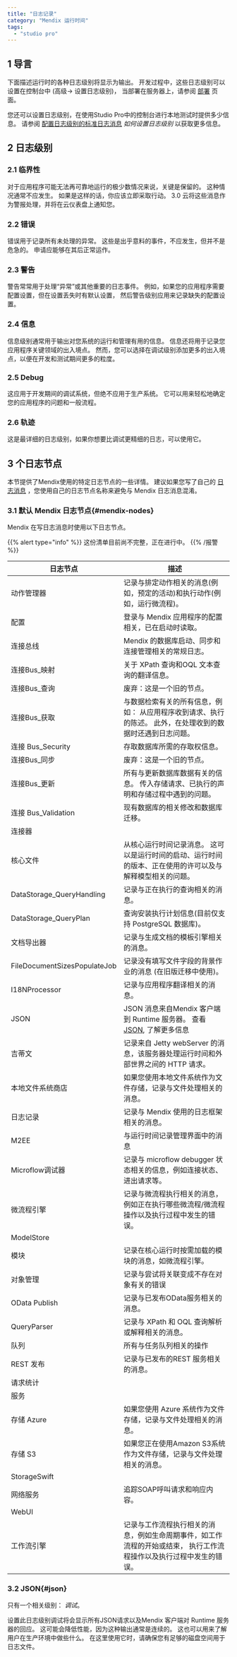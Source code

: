 ```yaml
---
title: "日志记录"
category: "Mendix 运行时间"
tags:
  - "studio pro"
---
```


## 1 导言

下面描述运行时的各种日志级别将显示为输出。 开发过程中，这些日志级别可以设置在控制台中 (高级-> 设置日志级别)， 当部署在服务器上，请参阅 [部署](/developerportal/deploy/mendix-cloud-deploy) 页面。

您还可以设置日志级别，在使用Studio Pro中的控制台进行本地测试时提供多少信息。 请参阅 [配置日志级别的标准日志消息](/howto/monitoring-troubleshooting/log-levels#standard-log-levels) *如何设置日志级别* 以获取更多信息。

## 2 日志级别

### 2.1 临界性

对于应用程序可能无法再可靠地运行的极少数情况来说，关键是保留的。 这种情况通常不应发生。 如果是这样的话，你应该立即采取行动。 3.0 云将这些消息作为警报处理，并将在云仪表盘上通知您。

### 2.2 错误

错误用于记录所有未处理的异常。 这些是出乎意料的事件，不应发生，但并不是危急的。 申请应能够在其后正常运作。

### 2.3 警告

警告常常用于处理“异常”或其他重要的日志事件。 例如，如果您的应用程序需要配置设置，但在设置丢失时有默认设置， 然后警告级别应用来记录缺失的配置设置。

### 2.4 信息

信息级别通常用于输出对您系统的运行和管理有用的信息。 信息还将用于记录您应用程序关键领域的出入境点。 然而，您可以选择在调试级别添加更多的出入境点，以便在开发和测试期间更多的粒度。

### 2.5 Debug

这应用于开发期间的调试系统，但绝不应用于生产系统。 它可以用来轻松地确定您的应用程序的问题和一般流程。

### 2.6 轨迹

这是最详细的日志级别，如果你想要比调试更精细的日志，可以使用它。

## 3 个日志节点

本节提供了Mendix使用的特定日志节点的一些详情。 建议如果您写了自己的 [日志消息](log-message) ，您使用自己的日志节点名称来避免与 Mendix 日志消息混淆。

### 3.1 默认 Mendix 日志节点{#mendix-nodes}

Mendix 在写日志消息时使用以下日志节点。

{{% alert type="info" %}}
这份清单目前尚不完整，正在进行中。
{{% /报警 %}}

| 日志节点                         | 描述                                                         |
| ---------------------------- | ---------------------------------------------------------- |
| 动作管理器                        | 记录与排定动作相关的消息(例如，预定的活动)和执行动作(例如，运行微流程)。                     |
| 配置                           | 登录与 Mendix 应用程序的配置相关，已在启动时读取。                              |
| 连接总线                         | Mendix 的数据库启动、同步和连接管理相关的常规日志。                              |
| 连接Bus_映射                     | 关于 XPath 查询和OQL 文本查询的翻译信息。                                 |
| 连接Bus_查询                     | 废弃：这是一个旧的节点。                                               |
| 连接Bus_获取                     | 与数据检索有关的所有信息，例如： 从应用程序收到请求、执行的陈述。 此外，在处理收到的数据时还遇到日志问题。     |
| 连接 Bus_Security              | 存取数据库所需的存取权信息。                                             |
| 连接Bus_同步                     | 废弃：这是一个旧的节点。                                               |
| 连接Bus_更新                     | 所有与更新数据库数据有关的信息。 传入存储请求、已执行的声明和存储过程中遇到的问题。                 |
| 连接 Bus_Validation            | 现有数据库的相关修改和数据库迁移。                                          |
| 连接器                          |                                                            |
| 核心文件                         | 从核心运行时间记录消息。 这可以是运行时间的启动、运行时间的版本、正在使用的许可以及与解释模型相关的问题。      |
| DataStorage_QueryHandling    | 记录与正在执行的查询相关的消息。                                           |
| DataStorage_QueryPlan        | 查询安装执行计划信息(目前仅支持 PostgreSQL 数据库)。                          |
| 文档导出器                        | 记录与生成文档的模板引擎相关的消息。                                         |
| FileDocumentSizesPopulateJob | 记录没有填写文件字段的背景作业的消息 (在旧版迁移中使用)。                             |
| I18NProcessor                | 记录与应用程序翻译相关的消息。                                            |
| JSON                         | JSON 消息来自Mendix 客户端到 Runtime 服务器。 查看 [JSON](#json), 了解更多信息 |
| 吉蒂文                          | 记录来自 Jetty webServer 的消息，该服务器处理运行时间和外部世界之间的 HTTP 请求。       |
| 本地文件系统商店                     | 如果您使用本地文件系统作为文件存储，记录与文件处理相关的消息。                            |
| 日志记录                         | 记录与 Mendix 使用的日志框架相关的消息。                                   |
| M2EE                         | 与运行时间记录管理界面中的消息                                            |
| Microflow调试器                 | 记录与 microflow debugger 状态相关的信息，例如连接状态、进出请求等。               |
| 微流程引擎                        | 记录与微流程执行相关的消息，例如正在执行哪些微流程/微流程操作以及执行过程中发生的错误。               |
| ModelStore                   |                                                            |
| 模块                           | 记录在核心运行时按需加载的模块的消息，如微流程引擎。                                 |
| 对象管理                         | 记录与尝试将关联变成不存在对象有关的错误                                       |
| OData Publish                | 记录与已发布OData服务相关的消息。                                        |
| QueryParser                  | 记录与 XPath 和 OQL 查询解析或解释相关的消息。                              |
| 队列                           | 所有与任务队列相关的操作                                               |
| REST 发布                      | 记录与已发布的REST 服务相关的消息。                                       |
| 请求统计                         |                                                            |
| 服务                           |                                                            |
| 存储 Azure                     | 如果您使用 Azure 系统作为文件存储，记录与文件处理相关的消息。                         |
| 存储 S3                        | 如果您正在使用Amazon S3系统作为文件存储，记录与文件处理相关的消息。                     |
| StorageSwift                 |                                                            |
| 网络服务                         | 追踪SOAP呼叫请求和响应内容。                                           |
| WebUI                        |                                                            |
| 工作流引擎                        | 记录与工作流程执行相关的消息，例如生命周期事件，如工作流程的开始或结束， 执行工作流程操作以及执行过程中发生的错误。 |

### 3.2 JSON{#json}

只有一个相关级别： *调试*。

设置此日志级别调试将会显示所有JSON请求以及Mendix 客户端对 Runtime 服务器的回应。 这可能会降低性能，因为这种输出通常是连续的。 这也可以用来了解用户在生产环境中做些什么。 在这里使用它时，请确保您有足够的磁盘空间用于日志文件。
